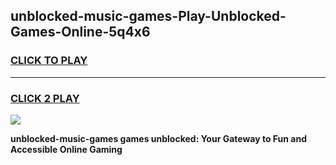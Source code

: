 
## unblocked-music-games-Play-Unblocked-Games-Online-5q4x6
<h3>
<a href="https://premium76.site?title=unblocked-music-games&ref=24A">CLICK TO PLAY</a></h3>
<hr>

<h3>
<a href="https://premium76.site?title=unblocked-music-games&ref=24A">CLICK 2 PLAY</a>
  
</h3>

<a href="https://premium76.site?title=unblocked-music-games&ref=24A"><img src="https://clearcache.store/games.png"></a>


**unblocked-music-games games unblocked: Your Gateway to Fun and Accessible Online Gaming**
